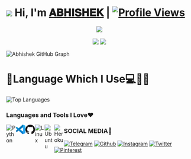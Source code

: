 # <img src="https://raw.githubusercontent.com/MartinHeinz/MartinHeinz/master/wave.gif" width="30px"> Hi, I'm [𝐀𝐁𝐇𝐈𝐒𝐇𝐄𝐊](t.me/Abh1sh3kOp) | [![Profile Views](https://gpvc.arturio.dev/Abh1sh3k-Officia)](https://github.com/Abh1sh3k-Official)

<p align="center">
  <a href="https://github.com/Abh1sh3k-Official"><img src="https://sharasolutions.com/wp-content/uploads/2019/01/programming.gif"></a>
    </p>
<p align="center">
    <img
        width="49%"
        src="https://github-readme-stats.vercel.app/api?username=Abh1sh3k-Official&count_private=true&include_all_commits=true&show_icons=true&theme=synthwave&custom_title=GitHub+Stats"
    />
    <img
        width="49%"
        src="https://github-readme-streak-stats.herokuapp.com?user=Abh1sh3k-Official&theme=synthwave"
    />
</p>

![Abhishek GitHub Graph](https://activity-graph.herokuapp.com/graph?username=Abh1sh3k-Official&custom_title=My%20Graph&bg_color=241731&line=f20f80&color=f52f91&point=fdf5ea&hide_border=true&area=false&area_color=fdf5ea)


<h3>
    
  
  # 🍫Language Which I Use💻👨‍💻

 

  ![Top Languages](https://github-readme-stats.vercel.app/api/top-langs/?username=Abh1sh3k-Official&custom_title=Languages%20I%20Use&theme=tokyonight&hide_border=true)

  
  
 ### Languages and Tools I Love❤️
[<img align="left" alt="Python" width="26px" src="https://upload.wikimedia.org/wikipedia/commons/thumb/c/c3/Python-logo-notext.svg/600px-Python-logo-notext.svg.png" />](https://python.org/)
[<img align="left" alt="Visual Studio Code" width="26px" src="https://raw.githubusercontent.com/github/explore/80688e429a7d4ef2fca1e82350fe8e3517d3494d/topics/visual-studio-code/visual-studio-code.png" />](https://code.visualstudio.com/)
[<img align="left" alt="GitHub" width="26px" src="https://raw.githubusercontent.com/github/explore/78df643247d429f6cc873026c0622819ad797942/topics/github/github.png" />](https://git-scm.com/)
[<img align="left" alt="Linux" width="26px" src="https://www.freepnglogos.com/uploads/linux-png/difference-between-linux-and-window-operating-system-3.png" />](https://www.linux.org/)
[<img align="left" alt="Ubuntu" width="26px" src="https://assets.ubuntu.com/v1/29985a98-ubuntu-logo32.png" />](https://www.ubuntu.com)
[<img align="left" alt="Heroku" width="26px" src="https://www.nicepng.com/png/full/223-2233246_heroku-logo-salesforce-heroku.png" />](https://heroku.com/)
  

  
  
  ### SOCIAL MEDIA🥀
[![Telegram](https://img.shields.io/badge/telegram-1b77FF.svg?style=for-the-badge&logo=telegram)](https://t.me/Abh1sh3kOP) [![Github](https://img.shields.io/badge/github-171717.svg?style=for-the-badge&logo=github)](https://github.com/Abh1sh3k-Official) [![Instagram](https://img.shields.io/badge/instagram-pink?style=for-the-badge&logo=instagram)](https://instagram.me/dad_iz_here) [![Twitter](https://img.shields.io/badge/Twitter-1b77FF.svg?style=for-the-badge&logo=twitter)](https://twitter.com/BADBOYABHI18d) [![Pinterest](https://img.shields.io/badge/Pinterest-darkred?style=for-the-badge&logo=pinterest)](https://in.pinterest.com/abh1sh3k_official)
